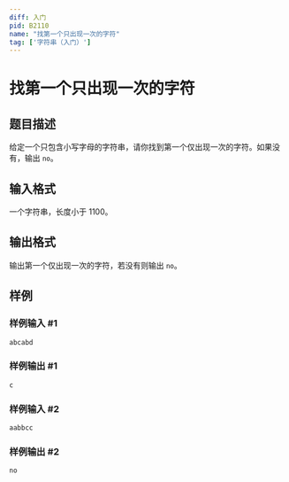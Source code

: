 ```yaml
---
diff: 入门
pid: B2110
name: "找第一个只出现一次的字符"
tag: ['字符串（入门）']
---
```

# 找第一个只出现一次的字符
## 题目描述

给定一个只包含小写字母的字符串，请你找到第一个仅出现一次的字符。如果没有，输出 `no`。
## 输入格式

一个字符串，长度小于 $1100$。
## 输出格式

输出第一个仅出现一次的字符，若没有则输出 `no`。
## 样例

### 样例输入 #1
```
abcabd
```
### 样例输出 #1
```
c
```
### 样例输入 #2
```
aabbcc
```
### 样例输出 #2
```
no
```
